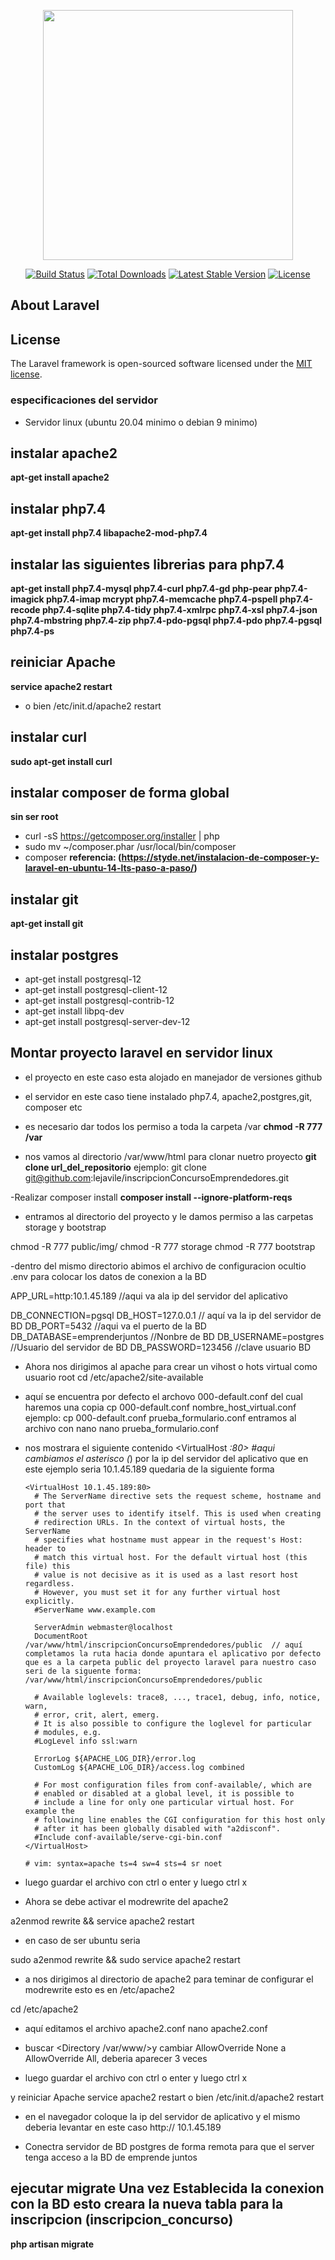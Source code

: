 <p align="center"><a href="https://laravel.com" target="_blank"><img src="https://raw.githubusercontent.com/laravel/art/master/logo-lockup/5%20SVG/2%20CMYK/1%20Full%20Color/laravel-logolockup-cmyk-red.svg" width="400"></a></p>

<p align="center">
<a href="https://travis-ci.org/laravel/framework"><img src="https://travis-ci.org/laravel/framework.svg" alt="Build Status"></a>
<a href="https://packagist.org/packages/laravel/framework"><img src="https://poser.pugx.org/laravel/framework/d/total.svg" alt="Total Downloads"></a>
<a href="https://packagist.org/packages/laravel/framework"><img src="https://poser.pugx.org/laravel/framework/v/stable.svg" alt="Latest Stable Version"></a>
<a href="https://packagist.org/packages/laravel/framework"><img src="https://poser.pugx.org/laravel/framework/license.svg" alt="License"></a>
</p>

## About Laravel
## License

The Laravel framework is open-sourced software licensed under the [MIT license](https://opensource.org/licenses/MIT).


### especificaciones del servidor

- Servidor linux (ubuntu 20.04 minimo o debian 9 minimo)
  
## instalar apache2

**apt-get install apache2**

## instalar php7.4

**apt-get install php7.4 libapache2-mod-php7.4**

## instalar las siguientes librerias para php7.4

**apt-get install php7.4-mysql php7.4-curl php7.4-gd php-pear php7.4-imagick php7.4-imap mcrypt php7.4-memcache php7.4-pspell php7.4-recode php7.4-sqlite php7.4-tidy php7.4-xmlrpc php7.4-xsl php7.4-json php7.4-mbstring php7.4-zip php7.4-pdo-pgsql php7.4-pdo php7.4-pgsql php7.4-ps**

## reiniciar Apache

**service apache2 restart**
- o bien /etc/init.d/apache2 restart


## instalar curl

**sudo apt-get install curl**

## instalar composer de forma global

**sin ser root**
- curl -sS https://getcomposer.org/installer | php
- sudo mv ~/composer.phar /usr/local/bin/composer
- composer
  **referencia: (https://styde.net/instalacion-de-composer-y-laravel-en-ubuntu-14-lts-paso-a-paso/)**
  

## instalar git

**apt-get install git**


## instalar postgres
- apt-get install postgresql-12
- apt-get install postgresql-client-12
- apt-get install postgresql-contrib-12
- apt-get install libpq-dev
- apt-get install postgresql-server-dev-12

## Montar proyecto laravel en servidor linux

- el proyecto en este caso esta alojado en manejador de versiones github

- el servidor en este caso tiene instalado php7.4, apache2,postgres,git, composer etc

- es necesario dar todos los permiso a toda la carpeta /var
**chmod -R 777 /var**

- nos vamos al directorio /var/www/html para clonar nuetro proyecto
**git clone url_del_repositorio**
ejemplo: git clone git@github.com:lejavile/inscripcionConcursoEmprendedores.git

-Realizar composer install
**composer install --ignore-platform-reqs**

- entramos al directorio del proyecto y le damos permiso a las carpetas storage y bootstrap
  
chmod -R 777 public/img/
chmod -R 777 storage
chmod -R 777 bootstrap

-dentro del mismo directorio abimos el archivo de configuracion ocultio .env para colocar los datos de conexion a la BD

APP_URL=http:10.1.45.189 //aqui va ala ip del servidor del aplicativo

DB_CONNECTION=pgsql
DB_HOST=127.0.0.1 // aquí va la ip del servidor de BD
DB_PORT=5432 //aqui va el puerto de la BD
DB_DATABASE=emprenderjuntos //Nonbre de BD
DB_USERNAME=postgres //Usuario del servidor de BD
DB_PASSWORD=123456 //clave usuario BD


- Ahora nos dirigimos al apache para crear un vihost o hots virtual como usuario root
cd /etc/apache2/site-available
- aquí se encuentra por defecto el archovo 000-default.conf del cual haremos una copia
cp 000-default.conf nombre_host_virtual.conf
ejemplo: cp 000-default.conf prueba_formulario.conf
entramos al archivo con nano
nano prueba_formulario.conf

- nos mostrara el siguiente contenido
      <VirtualHost *:80>
        #aqui cambiamos el asterisco (*) por la ip del servidor del aplicativo que en este ejemplo seria  10.1.45.189 quedaria de la siguiente forma 

      <VirtualHost 10.1.45.189:80>
        # The ServerName directive sets the request scheme, hostname and port that
        # the server uses to identify itself. This is used when creating
        # redirection URLs. In the context of virtual hosts, the ServerName
        # specifies what hostname must appear in the request's Host: header to
        # match this virtual host. For the default virtual host (this file) this
        # value is not decisive as it is used as a last resort host regardless.
        # However, you must set it for any further virtual host explicitly.
        #ServerName www.example.com

        ServerAdmin webmaster@localhost
        DocumentRoot /var/www/html/inscripcionConcursoEmprendedores/public  // aquí completamos la ruta hacia donde apuntara el aplicativo por defecto que es a la carpeta public del proyecto laravel para nuestro caso seri de la siguente forma: /var/www/html/inscripcionConcursoEmprendedores/public

        # Available loglevels: trace8, ..., trace1, debug, info, notice, warn,
        # error, crit, alert, emerg.
        # It is also possible to configure the loglevel for particular
        # modules, e.g.
        #LogLevel info ssl:warn

        ErrorLog ${APACHE_LOG_DIR}/error.log
        CustomLog ${APACHE_LOG_DIR}/access.log combined

        # For most configuration files from conf-available/, which are
        # enabled or disabled at a global level, it is possible to
        # include a line for only one particular virtual host. For example the
        # following line enables the CGI configuration for this host only
        # after it has been globally disabled with "a2disconf".
        #Include conf-available/serve-cgi-bin.conf
      </VirtualHost>

      # vim: syntax=apache ts=4 sw=4 sts=4 sr noet



- luego guardar el archivo con ctrl o enter y luego ctrl x

- Ahora se debe activar el modrewrite del apache2

a2enmod rewrite &&  service apache2 restart

- en caso de ser ubuntu seria

sudo a2enmod rewrite && sudo service apache2 restart

- a nos dirigimos al directorio de apache2 para teminar de configurar el modrewrite
esto es en /etc/apache2

cd /etc/apache2

- aquí editamos el archivo  apache2.conf
nano apache2.conf

- buscar <Directory /var/www/>y cambiar AllowOverride None a AllowOverride All, deberia aparecer 3 veces

- luego guardar el archivo con ctrl o enter y luego ctrl x

y reiniciar Apache
service apache2 restart
o bien /etc/init.d/apache2 restart



- en el navegador coloque la ip del servidor de aplicativo y el mismo deberia levantar en este caso
http:// 10.1.45.189

- Conectra servidor de BD postgres de forma remota para que el server tenga acceso a la BD de emprende juntos

## ejecutar migrate Una vez Establecida la conexion con la BD esto creara la nueva tabla para la inscripcion (inscripcion_concurso)

**php artisan migrate**
